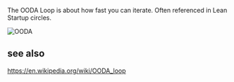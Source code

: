 The OODA Loop is about how fast you can iterate. Often referenced in Lean Startup circles.

![OODA](https://upload.wikimedia.org/wikipedia/commons/thumb/3/3a/OODA.Boyd.svg/500px-OODA.Boyd.svg.png)

## see also
https://en.wikipedia.org/wiki/OODA_loop